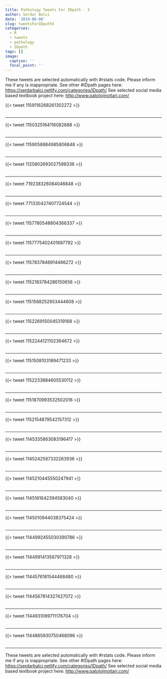 ```yaml
---
title: Pathology Tweets For IDpath - 5
author: Serdar Balci
date: '2019-08-08'
slug: tweetsForIDpath5
categories:
  - R
  - tweets
  - pathology
  - IDpath
tags: []
image:
  caption: ''
  focal_point: ''
---
```



These tweets are selected automatically with #rstats code. Please inform me if any is inappropriate.
See other #IDpath pages here: https://serdarbalci.netlify.com/categories/IDpath/ 
See selected social media based textbook project here: http://www.patolojinotlari.com/

{{< tweet 1159116268261302272 >}}
<br>
<br>
<hr>
{{< tweet 1150325164116082688 >}}
<br>
<br>
<hr>
{{< tweet 1159058884985806848 >}}
<br>
<br>
<hr>
{{< tweet 1125802693027598336 >}}
<br>
<br>
<hr>
{{< tweet 719238326084046848 >}}
<br>
<br>
<hr>
{{< tweet 771330427407724544 >}}
<br>
<br>
<hr>
{{< tweet 1157780548804366337 >}}
<br>
<br>
<hr>
{{< tweet 1157775402401697792 >}}
<br>
<br>
<hr>
{{< tweet 1157837846914486272 >}}
<br>
<br>
<hr>
{{< tweet 1152183784286150656 >}}
<br>
<br>
<hr>
{{< tweet 1151588252853444608 >}}
<br>
<br>
<hr>
{{< tweet 1152269150045319168 >}}
<br>
<br>
<hr>
{{< tweet 1152244121102364672 >}}
<br>
<br>
<hr>
{{< tweet 1151508103189471233 >}}
<br>
<br>
<hr>
{{< tweet 1152233884605530112 >}}
<br>
<br>
<hr>
{{< tweet 1151870993532502016 >}}
<br>
<br>
<hr>
{{< tweet 1152154879542157312 >}}
<br>
<br>
<hr>
{{< tweet 1145335863083196417 >}}
<br>
<br>
<hr>
{{< tweet 1145242587332263936 >}}
<br>
<br>
<hr>
{{< tweet 1145210445550247941 >}}
<br>
<br>
<hr>
{{< tweet 1145161642394583040 >}}
<br>
<br>
<hr>
{{< tweet 1145010944038375424 >}}
<br>
<br>
<hr>
{{< tweet 1144992455030390786 >}}
<br>
<br>
<hr>
{{< tweet 1144991413567971328 >}}
<br>
<br>
<hr>
{{< tweet 1144576181544468480 >}}
<br>
<br>
<hr>
{{< tweet 1144567814327427072 >}}
<br>
<br>
<hr>
{{< tweet 1144931099711176704 >}}
<br>
<br>
<hr>
{{< tweet 1144865930750468096 >}}
<br>
<br>
<hr>


These tweets are selected automatically with #rstats code. Please inform me if any is inappropriate.
See other #IDpath pages here: https://serdarbalci.netlify.com/categories/IDpath/ 
See selected social media based textbook project here: http://www.patolojinotlari.com/
